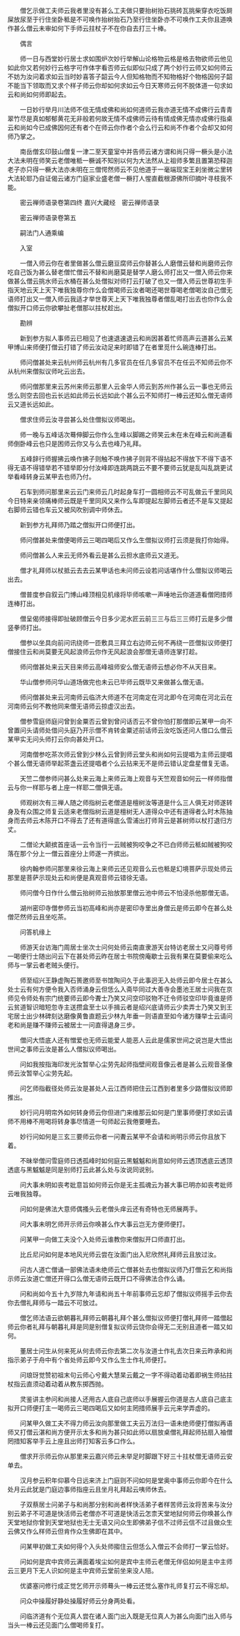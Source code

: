 <!-- { "loadSidebar": true } -->
　　僧乞示做工夫师云我者里没有甚么工夫做只要抬树抬石挑砖瓦挑柴穿衣吃饭屙屎放尿至于行住坐卧秪是不可唤作抬树抬石乃至行住坐卧亦不可唤作工夫你且道唤作甚么僧云未审如何下手师云拄杖子不在你自去打三十棒。

　　偶言

　　师一日与西堂妙行居士求如围炉次妙行举解山论格物云格是格去物欲师云他见如此你又若何妙行云格字可作体字看否师云似即似只成了两个妙行云师又如何师云不妨为汝问着求如云当时妙喜答子韶云今人但知格物而不知物格好个物格因何子韶不能当下领取而又求个样子师云你却如何求如云今日天寒师云何不脱体道一句求如云和尚如何师即起去。

　　一日妙行举月川法师不信无情成佛和尚如何道师云我亦道无情不成佛行云青青翠竹尽是真如郁郁黄花无非般若何故无情不成佛师云待有情成佛无情亦成佛行指桌云和尚如今已成佛因何还有者个在师云你作者个会么行云和尚不作者个会却又如何师乃掌之。

　　南岳僧玄印鼓山僧复一津二至天童室中并告师云诸方谓和尚只得一橛头是小法大法未明在师笑云老僧唯秪一橛诚不知别以何为大法然从上祖师多繁且置第恐释迦老子亦只得一橛大法亦未明在三僧愕然师云不见他道于一毫端现宝王刹坐微尘里转大法轮耶乃自证偈云诸方门庭家业盛老僧一橛打人惺直截根源佛所印摘叶寻枝我不能。

　　密云禅师语录卷第四终
嘉兴大藏经　密云禅师语录


　　密云禅师语录卷第五

　　嗣法门人通乘编

　　入室

　　一僧入师云你在者里做甚么僧云磨豆腐师云你替甚么人磨僧云替和尚磨师云你吃自己饭为甚么替老僧忙僧云不替和尚磨莫是替学人磨么师打出又一僧入师云你来做甚么僧云挑水师云水桶在甚么处僧拟对师打云打破了也又一僧入师云世尊初生手指天地云天上天下唯我独尊你作么会僧喝师云汝者喝还喝世尊喝老僧喝汝自己僧无语师打出又一僧入师云我适才举世尊天上天下唯我独尊者僧乱喝打出去也你作么会僧拟开口师云你欲攀扯老僧那以拄杖趁出。

　　勘辨

　　新到参方拟人事师云已相见了也速退速退云和尚因甚着忙师高声云道甚么云某甲博山来师便打僧云打错了师云汝动足来时即错了在者里觅什么碗连棒打出。

　　师问僧甚处来云杭州师云杭州有几多官员在任几多官员不在任云不知师云你不从杭州来僧拟议师叱云出去。

　　师问僧那里来云苏州来师云那里人云金华人师云到苏州作甚么云一事也无师云恁么则空去回也云长远如此师云长远如此个甚么云不知师打一棒云还知么僧无语师云又道长远如此。

　　僧求住师云汝寻尝甚么处住僧拟议师喝出。

　　师一晚与五峰话次蓦伸脚云你作么生峰以脚踢之师笑云未在未在峰云和尚道看师倒卧峰云也只是困师云你又与么去也峰乃礼拜。

　　五峰辞行师握拂云唤作拂子则触不唤作拂子则背不得拈起不得放下不得下语不得无语不得错举若不错举即分付汝峰即连跳两跳云不要不要师云犹是乱叫乱跳更试举看峰转身云某甲去也师乃付。

　　石车到师问那里来云云门来师云几时起身车打一圆相师云不可乱做云千里同风今日特来亲领痛棒师云既是千里同风又来作么车即提起左脚师云者还不是车又提起右脚师云错也车云又被风吹别调中师休去。

　　新到参方礼拜师乃踏之僧拟开口师便打出。

　　师问僧甚处来僧便喝师云三喝四喝后又作么生僧拟议师打云须是我打你始得。

　　师问僧甚么人来云无师外看云是甚么云担水底师云又道无。

　　僧才礼拜师以杖抵云去去云某甲话也未问师云设若问话堪作什么僧拟议师喝云出去。

　　僧普度参自叙云门博山峰顶相见机缘将毕师咳嗽一声唾地云你道道看僧罔措师连棒打出。

　　僧呈偈师接得即扯破顾僧云今日多少泥水匠云前三三与后三三师打云是多少僧竖拳师打出。

　　僧参以坐具向前问讯绕师一匝敷具三拜立右边师云何不再绕一匝僧拟议师便打僧接住云和尚莫要无风起浪师云你作无风起浪会那僧无语师连掌打趁。

　　师问僧甚处来云天目来师云高峰祖师安么僧无语师云想必你不从天目来。

　　华山僧参师问华山道场做完也未云已毕师云既毕又来做甚么僧无语。

　　师问僧甚处来云河南师云临济大师道不在河南定在河北即今在河南在河北云在河南师云何不教他同来僧无语师云掠虚汉出去。

　　僧参雪庭师庭问曾到金粟否云曾到曾问话否云不曾你怕打那僧即云某甲一向不曾置问头请师处借问头庭乃开示僧不肯转金粟述前话师云汝吃饭还问人借口么僧云某甲实无问头师打云你向甚处开口。

　　河南僧参吃茶次师云曾到少林么云曾到师云堂头和尚如何云提唱为主师云提唱个甚么僧无语师举起茶盏云还提唱者个么云拈来无不是师云错认定盘星僧复无语。

　　天竺二僧参师问甚么处来云海上来师云海上观音与天竺观音如何云一样师指僧云与你一样耶与者上座一样耶二僧俱无语。

　　师观树次有三禅人随之师指树云老僧道是檀树汝等道是什么三人俱无对师遂转身及有众围之师复云适来老僧指树云道是檀树无人道得众中还有道得者么时木陈抽身而去师云木陈开口不得去了还有道得底么雪浦出打师背云是甚树师以杖打退归方丈。

　　二僧论大颠摈首座话一云令当行一云贼被狗咬争之不已白师师云秪如贼被狗咬落在那个分上一僧云首座分上师遂一齐摈出。

　　徐内翰参师问那里来徐云海上来师云还见观音么云也秪是幻境菩萨示现处师云那里是菩萨示现处云和尚便是真观音师云错徐无语。

　　师问僧今日作什么僧云抬树师云抬放那里僧云池中师云不怕浸杀他那僧无语。

　　湖州密印寺僧参师云当初高峰和尚亦是密印寺里出身僧云是师云即今在甚么处僧茫然师云且坐吃茶。

　　问答机缘上

　　师游天台访海门周居士坐次士问何处师云南直隶游天台特访老居士又问尊号师一喝便行士随出问云下在甚处师云昨在居士书院傍庵歇士云我有果在莫要偷来吃么师与一掌云者老贼头便行。

　　师至绍兴王静虚陶石篑邀师至书馆陶问久于此事迥无入处师云即今居士在甚么处士云有何方便令我入否师涌身云但恁么入斋毕同过大善寺会墨池王居士问我在京师见令师处有宗门统要师云即今聻士乃笑又问空印驳物不迁令师驳空印毕竟谁是师云贫道智识暗短忽寺主送攒盒至士以手揖云者是绍兴底请师云少卖弄士乃笑又到王宅居士出少林碑刻达磨像黄鲁直题云少林九年垂一则语直至如今诸方赚举士云请问老和尚是赚不赚师云被居士一问直得退身三步。

　　僧问大悟底人还有憎爱也无师云能爱人能恶人云此是儒家世间之说岂是大悟出世间之事师云汝是甚么人僧拟议师喝出。

　　问如我按指海印发光汝暂举心尘劳先起师指壁间观音像云者是甚么云观音圣像师云汝暂举心尘劳先起。

　　问乞师指截径处师云汝是甚处人云江西师把住云江西到者里多少路僧拟议师即推出。

　　妙行问月明帘外如何转身师云你但进门来维那云如何是门里事师便打求如云请师不用棒不用喝将转身事尽情道一句师起云我倦要睡去。

　　妙行问如何是三玄三要师云你者一问聻云某甲不会请和尚明示师云你且放下着。

　　不昧举僧问雪庭师日透孤峰时如何庭云黑魆魆和尚意如何师云透顶透底云透顶透底与黑魆魆是同是别师打云此甚么处与汝说同说别。

　　问大事未明如丧考妣意旨如何师云你是无主孤魂云为甚大事已明亦如丧考妣师云唯我独尊。

　　问如何是佛法大意师偶搔头云老僧头痒云还有奇特也无师展两手。

　　问大事未明乞师开示师云你唤甚么作大事云岂无方便师便打。

　　问某甲一向做工夫没个入处师云谁教你来僧拟开口师直打出。

　　比丘尼问如何是本地风光师云尝在汝面门出入尼欣然礼拜师云且放过汝。

　　问古人道亡僧诵一部佛法语未绝师云亡僧甚处去也僧拟议师乃打僧云乞和尚指示师云汝道亡僧还开得口么僧无语师云既开口不得佛法合作么诵。

　　问和尚如今五十九岁除九年请和尚五十年前事师云忘却了僧拟议师摇手云你去你去僧礼拜师与一踏云不可放过。

　　僧乞师法语云欲朝暮礼拜师云朝暮礼拜个甚么僧拟议师便打僧礼拜师一踏僧起师云你者礼拜与朝暮礼拜是同是别僧复拟议师云饶你会得无二无别且道者一踏又如何。

　　董居士问生从何来死从何去师云你去第二次与汝道士作礼去次日来云昨承和尚指示弟子于舟中有个省处师云即今又作么生士作礼师便打。

　　问琅玡觉赞初祖末句云师心兮戴大慧杲云戴之一字不得动着动着即祸生师拈拄杖指云直须动着动着从教东掷西抛。

　　灵鉴讲主参问和尚接人还用古人底自己底师以手展握云你道是古人底自己底主拟开口师便打主一喝师云三喝四喝后又如何主罔措师展手云元来学弄虚的。

　　问某甲久做工夫不得力师云汝向那里做工夫云万法归一语未绝师便打僧拟再语师又打僧云湛和尚方便开示太多和尚为甚只如此师以扇放桌僧礼拜起师拈扇入袖僧罔措知客举手云上座且出师打知客云多口作么。

　　僧求开示师云你从那里来云嘉兴师云未举足时脚跟下好三十拄杖僧无语师云安单去。

　　汉月参云积年仰慕今日远来济上门庭则不问如何是堂奥中事师云你即今在什么处月云此犹是门庭边事师指座云且坐月礼拜起云咦师休去。

　　子双蔡居士问弟子与和尚那分别和尚者样快活弟子者样苦师云汝将苦来与汝分别云弟子不可道是快活师云老僧亦不可道是快活云怎柰天堂地狱何师云你唤甚么作天堂地狱你曾到天堂地狱也无士无语又问众生即佛弟子信不过师云信不过且做众生云佛又作么样师云但肯作众生佛即在其中。

　　问某甲初做工夫如何得个入头处师搊住云但恁么入僧云不会师打一掌云恰好。

　　问如何是宾中宾师云满面着埃尘如何是宾中主师云老僧无伴侣如何是主中主师云三更月下无人识如何是主中宾师云堂前坐来没人陪。

　　优婆塞问修行成正觉乞师开示师蓦头一棒云还觉么塞作礼师复打云不得忘却。

　　问众中操履好静处操履好师云分身两处看。

　　问临济道有个无位真人尝在诸人面门出入既是无位真人为甚么向面门出入师与当头一棒云还见面门么僧喝师复打。

